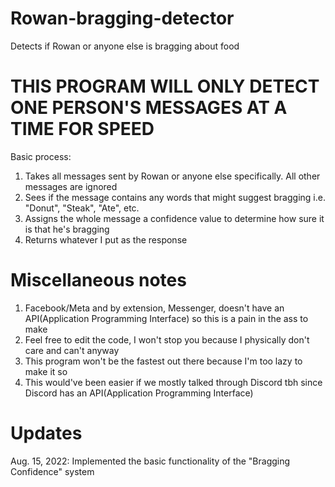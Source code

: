 # Rowan-bragging-detector
Detects if Rowan or anyone else is bragging about food

# THIS PROGRAM WILL ONLY DETECT ONE PERSON'S MESSAGES AT A TIME FOR SPEED

Basic process:
1) Takes all messages sent by Rowan or anyone else specifically. All other messages are ignored
2) Sees if the message contains any words that might suggest bragging i.e. "Donut", "Steak", "Ate", etc.
3) Assigns the whole message a confidence value to determine how sure it is that he's bragging 
4) Returns whatever I put as the response

# Miscellaneous notes
1) Facebook/Meta and by extension, Messenger, doesn't have an API(Application Programming Interface) so this is a pain in the ass to make 
2) Feel free to edit the code, I won't stop you because I physically don't care and can't anyway
3) This program won't be the fastest out there because I'm too lazy to make it so
4) This would've been easier if we mostly talked through Discord tbh since Discord has an API(Application Programming Interface)

# Updates
Aug. 15, 2022: Implemented the basic functionality of the "Bragging Confidence" system
